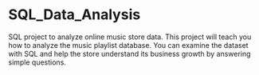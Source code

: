# SQL_Data_Analysis
SQL project to analyze online music store data.
This project will teach you how to analyze the music playlist database. You can examine the dataset with SQL and help the store understand its business growth by answering simple questions.


